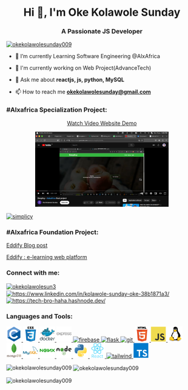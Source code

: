 <h1 align="center">Hi 👋, I'm Oke Kolawole Sunday</h1>
<h3 align="center">A Passionate JS Developer</h3>

<p align="left"> <a href="https://github.com/ryo-ma/github-profile-trophy"><img src="https://github-profile-trophy.vercel.app/?username=okekolawolesunday009" alt="okekolawolesunday009" /></a> </p>

- 🔭 I’m currently Learning Software Engineering @AlxAfrica
- 🔭 I'm currently working on Web Project(AdvanceTech)

- 💬 Ask me about **reactjs, js, python, MySQL**

- 📫 How to reach me **okekolawolesunday@gmail.com**

  
<h3 align="left">#Alxafrica Specialization Project:</h3>
<a href="https://www.youtube.com/watch?si=UqFm4csMNs2UzSc3&v=majY0LEN1Wc&feature=youtu.be" rel="nofollow">
<p align="center" dir="auto">Watch Video Website Demo</p>
<p align="center" dir="auto">
<img width="70%" src="https://github.com/nagwaka/simplicy/blob/master/simplicy.png" alt="okekolawolesunday009" secured-asset-link="" style="max-width: 100%;"></p>
</a>
<p align="left"> <a href="https://www.youtube.com/watch?si=UqFm4csMNs2UzSc3&v=majY0LEN1Wc&feature=youtu.be"><img src="" alt="simplicy" /></a> </p>

  
<h3 align="left">#Alxafrica Foundation Project:</h3>
<p align="left"> <a href="https://medium.com/@kasshymoni0812/announcing-eddify1-0-f22a8a8d7c0a">Eddify Blog post</a></p>
<p align="left"> <a href="https://github.com/timishot/EDDIFY">Eddify : e-learning web platform</a> </p>

<h3 align="left">Connect with me:</h3>
<p align="left">
<a href="https://twitter.com/okekolawolesun3" target="blank"><img align="center" src="https://raw.githubusercontent.com/rahuldkjain/github-profile-readme-generator/master/src/images/icons/Social/twitter.svg" alt="okekolawolesun3" height="30" width="40" /></a>
<a href="https://linkedin.com/in/https://www.linkedin.com/in/kolawole-sunday-oke-38b1871a3/" target="blank"><img align="center" src="https://raw.githubusercontent.com/rahuldkjain/github-profile-readme-generator/master/src/images/icons/Social/linked-in-alt.svg" alt="https://www.linkedin.com/in/kolawole-sunday-oke-38b1871a3/" height="30" width="40" /></a>
<a href="https://hashnode.com/https://tech-bro-haha.hashnode.dev/" target="blank"><img align="center" src="https://raw.githubusercontent.com/rahuldkjain/github-profile-readme-generator/master/src/images/icons/Social/hashnode.svg" alt="https://tech-bro-haha.hashnode.dev/" height="30" width="40" /></a>
</p>

<h3 align="left">Languages and Tools:</h3>
<p align="left"> <a href="https://www.cprogramming.com/" target="_blank" rel="noreferrer"> <img src="https://raw.githubusercontent.com/devicons/devicon/master/icons/c/c-original.svg" alt="c" width="40" height="40"/> </a> <a href="https://www.w3schools.com/css/" target="_blank" rel="noreferrer"> <img src="https://raw.githubusercontent.com/devicons/devicon/master/icons/css3/css3-original-wordmark.svg" alt="css3" width="40" height="40"/> </a> <a href="https://www.docker.com/" target="_blank" rel="noreferrer"> <img src="https://raw.githubusercontent.com/devicons/devicon/master/icons/docker/docker-original-wordmark.svg" alt="docker" width="40" height="40"/> </a> <a href="https://expressjs.com" target="_blank" rel="noreferrer"> <img src="https://raw.githubusercontent.com/devicons/devicon/master/icons/express/express-original-wordmark.svg" alt="express" width="40" height="40"/> </a> <a href="https://firebase.google.com/" target="_blank" rel="noreferrer"> <img src="https://www.vectorlogo.zone/logos/firebase/firebase-icon.svg" alt="firebase" width="40" height="40"/> </a> <a href="https://flask.palletsprojects.com/" target="_blank" rel="noreferrer"> <img src="https://www.vectorlogo.zone/logos/pocoo_flask/pocoo_flask-icon.svg" alt="flask" width="40" height="40"/> </a> <a href="https://git-scm.com/" target="_blank" rel="noreferrer"> <img src="https://www.vectorlogo.zone/logos/git-scm/git-scm-icon.svg" alt="git" width="40" height="40"/> </a> <a href="https://www.w3.org/html/" target="_blank" rel="noreferrer"> <img src="https://raw.githubusercontent.com/devicons/devicon/master/icons/html5/html5-original-wordmark.svg" alt="html5" width="40" height="40"/> </a> <a href="https://developer.mozilla.org/en-US/docs/Web/JavaScript" target="_blank" rel="noreferrer"> <img src="https://raw.githubusercontent.com/devicons/devicon/master/icons/javascript/javascript-original.svg" alt="javascript" width="40" height="40"/> </a> <a href="https://www.linux.org/" target="_blank" rel="noreferrer"> <img src="https://raw.githubusercontent.com/devicons/devicon/master/icons/linux/linux-original.svg" alt="linux" width="40" height="40"/> </a> <a href="https://www.mongodb.com/" target="_blank" rel="noreferrer"> <img src="https://raw.githubusercontent.com/devicons/devicon/master/icons/mongodb/mongodb-original-wordmark.svg" alt="mongodb" width="40" height="40"/> </a> <a href="https://www.mysql.com/" target="_blank" rel="noreferrer"> <img src="https://raw.githubusercontent.com/devicons/devicon/master/icons/mysql/mysql-original-wordmark.svg" alt="mysql" width="40" height="40"/> </a> <a href="https://www.nginx.com" target="_blank" rel="noreferrer"> <img src="https://raw.githubusercontent.com/devicons/devicon/master/icons/nginx/nginx-original.svg" alt="nginx" width="40" height="40"/> </a> <a href="https://nodejs.org" target="_blank" rel="noreferrer"> <img src="https://raw.githubusercontent.com/devicons/devicon/master/icons/nodejs/nodejs-original-wordmark.svg" alt="nodejs" width="40" height="40"/> </a> <a href="https://www.python.org" target="_blank" rel="noreferrer"> <img src="https://raw.githubusercontent.com/devicons/devicon/master/icons/python/python-original.svg" alt="python" width="40" height="40"/> </a> <a href="https://reactjs.org/" target="_blank" rel="noreferrer"> <img src="https://raw.githubusercontent.com/devicons/devicon/master/icons/react/react-original-wordmark.svg" alt="react" width="40" height="40"/> </a> <a href="https://tailwindcss.com/" target="_blank" rel="noreferrer"> <img src="https://www.vectorlogo.zone/logos/tailwindcss/tailwindcss-icon.svg" alt="tailwind" width="40" height="40"/> </a> <a href="https://www.typescriptlang.org/" target="_blank" rel="noreferrer"> <img src="https://raw.githubusercontent.com/devicons/devicon/master/icons/typescript/typescript-original.svg" alt="typescript" width="40" height="40"/> </a> </p>

<p><img align="left" src="https://github-readme-stats.vercel.app/api/top-langs?username=okekolawolesunday009&show_icons=true&locale=en&layout=compact" alt="okekolawolesunday009" /></p>

<p>&nbsp;<img align="center" src="https://github-readme-stats.vercel.app/api?username=okekolawolesunday009&show_icons=true&locale=en" alt="okekolawolesunday009" /></p>

<p><img align="center" src="https://github-readme-streak-stats.herokuapp.com/?user=okekolawolesunday009&" alt="okekolawolesunday009" /></p>

